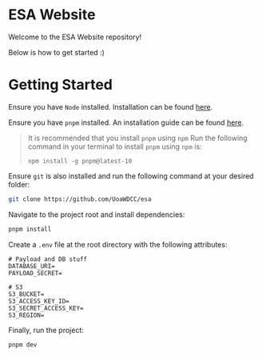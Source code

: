 # ESA Website

Welcome to the ESA Website repository!

Below is how to get started :)

# Getting Started

Ensure you have `Node` installed. Installation can be found [here](https://nodejs.org/en/download).

Ensure you have `pnpm` installed. An installation guide can be found [here](https://pnpm.io/installation).
> It is recommended that you install `pnpm` using `npm`
> Run the following command in your terminal to install `pnpm` using `npm` is:
> 
> ```npm install -g pnpm@latest-10```

Ensure `git` is also installed and run the following command at your desired folder:
```bash
git clone https://github.com/UoaWDCC/esa
```

Navigate to the project root and install dependencies:
```bash
pnpm install
```

Create a `.env` file at the root directory with the following attributes:
```
# Payload and DB stuff
DATABASE_URI=
PAYLOAD_SECRET=

# S3
S3_BUCKET=
S3_ACCESS_KEY_ID=
S3_SECRET_ACCESS_KEY=
S3_REGION=
```

Finally, run the project:
```
pnpm dev
```

